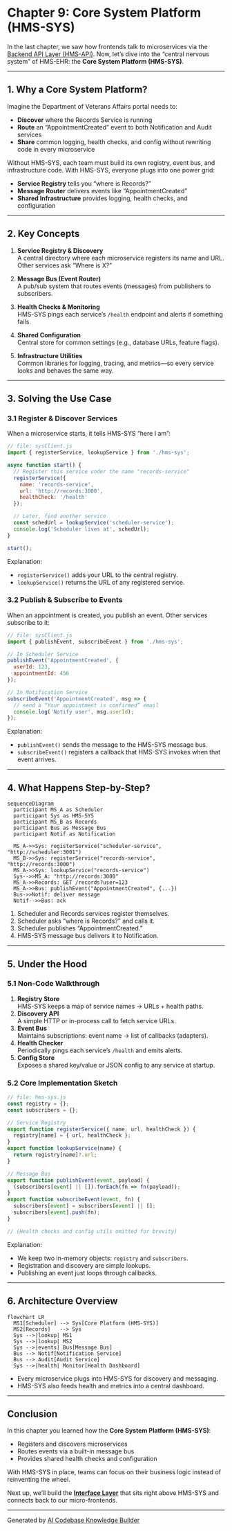 # Chapter 9: Core System Platform (HMS-SYS)

In the last chapter, we saw how frontends talk to microservices via the [Backend API Layer (HMS-API)](08_backend_api_layer__hms_api__.md). Now, let’s dive into the “central nervous system” of HMS-EHR: the **Core System Platform (HMS-SYS)**.

---

## 1. Why a Core System Platform?

Imagine the Department of Veterans Affairs portal needs to:

- **Discover** where the Records Service is running  
- **Route** an “AppointmentCreated” event to both Notification and Audit services  
- **Share** common logging, health checks, and config without rewriting code in every microservice  

Without HMS-SYS, each team must build its own registry, event bus, and infrastructure code. With HMS-SYS, everyone plugs into one power grid:

- **Service Registry** tells you “where is Records?”  
- **Message Router** delivers events like “AppointmentCreated”  
- **Shared Infrastructure** provides logging, health checks, and configuration  

---

## 2. Key Concepts

1. **Service Registry & Discovery**  
   A central directory where each microservice registers its name and URL. Other services ask “Where is X?”

2. **Message Bus (Event Router)**  
   A pub/sub system that routes events (messages) from publishers to subscribers.

3. **Health Checks & Monitoring**  
   HMS-SYS pings each service’s `/health` endpoint and alerts if something fails.

4. **Shared Configuration**  
   Central store for common settings (e.g., database URLs, feature flags).

5. **Infrastructure Utilities**  
   Common libraries for logging, tracing, and metrics—so every service looks and behaves the same way.

---

## 3. Solving the Use Case

### 3.1 Register & Discover Services

When a microservice starts, it tells HMS-SYS “here I am”:

```js
// file: sysClient.js
import { registerService, lookupService } from './hms-sys';

async function start() {
  // Register this service under the name "records-service"
  registerService({
    name: 'records-service',
    url: 'http://records:3000',
    healthCheck: '/health'
  });

  // Later, find another service
  const schedUrl = lookupService('scheduler-service');
  console.log('Scheduler lives at', schedUrl);
}

start();
```

Explanation:
- `registerService()` adds your URL to the central registry.
- `lookupService()` returns the URL of any registered service.

### 3.2 Publish & Subscribe to Events

When an appointment is created, you publish an event. Other services subscribe to it:

```js
// file: sysClient.js
import { publishEvent, subscribeEvent } from './hms-sys';

// In Scheduler Service
publishEvent('AppointmentCreated', {
  userId: 123,
  appointmentId: 456
});

// In Notification Service
subscribeEvent('AppointmentCreated', msg => {
  // send a “Your appointment is confirmed” email
  console.log('Notify user', msg.userId);
});
```

Explanation:
- `publishEvent()` sends the message to the HMS-SYS message bus.
- `subscribeEvent()` registers a callback that HMS-SYS invokes when that event arrives.

---

## 4. What Happens Step-by-Step?

```mermaid
sequenceDiagram
  participant MS_A as Scheduler
  participant Sys as HMS-SYS
  participant MS_B as Records
  participant Bus as Message Bus
  participant Notif as Notification

  MS_A->>Sys: registerService("scheduler-service", "http://scheduler:3001")
  MS_B->>Sys: registerService("records-service", "http://records:3000")
  MS_A->>Sys: lookupService("records-service")
  Sys-->>MS_A: "http://records:3000"
  MS_A->>Records: GET /records?user=123
  MS_A->>Bus: publishEvent("AppointmentCreated", {...})
  Bus->>Notif: deliver message
  Notif-->>Bus: ack
```

1. Scheduler and Records services register themselves.  
2. Scheduler asks “where is Records?” and calls it.  
3. Scheduler publishes “AppointmentCreated.”  
4. HMS-SYS message bus delivers it to Notification.

---

## 5. Under the Hood

### 5.1 Non-Code Walkthrough

1. **Registry Store**  
   HMS-SYS keeps a map of service names → URLs + health paths.  
2. **Discovery API**  
   A simple HTTP or in-process call to fetch service URLs.  
3. **Event Bus**  
   Maintains subscriptions: event name → list of callbacks (adapters).  
4. **Health Checker**  
   Periodically pings each service’s `/health` and emits alerts.  
5. **Config Store**  
   Exposes a shared key/value or JSON config to any service at startup.

### 5.2 Core Implementation Sketch

```js
// file: hms-sys.js
const registry = {};
const subscribers = {};

// Service Registry
export function registerService({ name, url, healthCheck }) {
  registry[name] = { url, healthCheck };
}
export function lookupService(name) {
  return registry[name]?.url;
}

// Message Bus
export function publishEvent(event, payload) {
  (subscribers[event] || []).forEach(fn => fn(payload));
}
export function subscribeEvent(event, fn) {
  subscribers[event] = subscribers[event] || [];
  subscribers[event].push(fn);
}

// (Health checks and config utils omitted for brevity)
```

Explanation:
- We keep two in-memory objects: `registry` and `subscribers`.  
- Registration and discovery are simple lookups.  
- Publishing an event just loops through callbacks.

---

## 6. Architecture Overview

```mermaid
flowchart LR
  MS1[Scheduler] --> Sys[Core Platform (HMS-SYS)]
  MS2[Records]   --> Sys
  Sys -->|lookup| MS1
  Sys -->|lookup| MS2
  Sys -->|events| Bus[Message Bus]
  Bus --> Notif[Notification Service]
  Bus --> Audit[Audit Service]
  Sys -->|health| Monitor[Health Dashboard]
```

- Every microservice plugs into HMS-SYS for discovery and messaging.  
- HMS-SYS also feeds health and metrics into a central dashboard.

---

## Conclusion

In this chapter you learned how the **Core System Platform (HMS-SYS)**:

- Registers and discovers microservices  
- Routes events via a built-in message bus  
- Provides shared health checks and configuration  

With HMS-SYS in place, teams can focus on their business logic instead of reinventing the wheel.  

Next up, we’ll build the **[Interface Layer](10_interface_layer_.md)** that sits right above HMS-SYS and connects back to our micro-frontends.

---

Generated by [AI Codebase Knowledge Builder](https://github.com/The-Pocket/Tutorial-Codebase-Knowledge)
